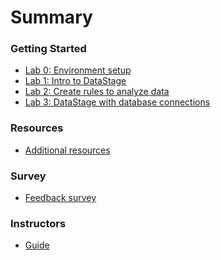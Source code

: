 # Summary

<!-- Rules of SUMMARY.md are here: https://docs.gitbook.com/integrations/github/content-configuration#summary -->
<!-- All headings MUST be THREE hashmarks (###) -->
<!-- Indented bullets (4 spaces) will make the first line be a section -->

### Getting Started

* [Lab 0: Environment setup](lab-0/README.md)
* [Lab 1: Intro to DataStage](lab-1/README.md)
* [Lab 2: Create rules to analyze data](lab-2/README.md)
* [Lab 3: DataStage with database connections](lab-3/README.md)

### Resources

* [Additional resources](resources/README.md)

### Survey

* [Feedback survey](https://forms.gle/GubpzaGiz3VQ1fZu6)

### Instructors

* [Guide](admin-guide/README.md)
